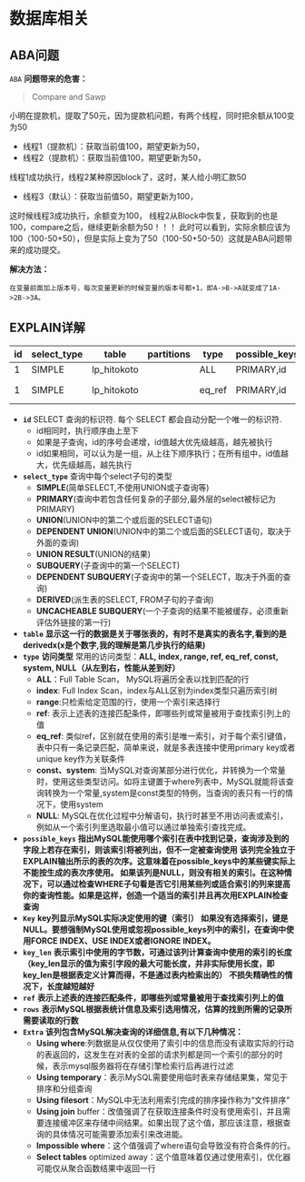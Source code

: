 <!-- toc -->
# 数据库相关
## ABA问题

`ABA` **问题带来的危害：**
> Compare and Sawp

  小明在提款机，提取了50元，因为提款机问题，有两个线程，同时把余额从100变为50
+ 线程1（提款机）：获取当前值100，期望更新为50，
+ 线程2（提款机）：获取当前值100，期望更新为50，

线程1成功执行，线程2某种原因block了，这时，某人给小明汇款50

+ 线程3（默认）：获取当前值50，期望更新为100，

这时候线程3成功执行，余额变为100，
线程2从Block中恢复，获取到的也是100，compare之后，继续更新余额为50！！！
此时可以看到，实际余额应该为100（100-50+50），但是实际上变为了50（100-50+50-50）这就是ABA问题带来的成功提交。

**解决方法：**

    在变量前面加上版本号，每次变量更新的时候变量的版本号都+1，即A->B->A就变成了1A->2B->3A。
## EXPLAIN详解

|id|select_type|table|partitions|type|possible_keys|key|key_len|ref|rows|filtered|Extra|
|---|---        |---|---        |---|---            |---|---    |---|---|---    |---|
|1|	SIMPLE|	lp_hitokoto	|	|ALL|	PRIMARY,id|		|	|	|3027|	100.00	|   |
|1|	SIMPLE|	lp_hitokoto	|	|eq_ref|	PRIMARY,id|	PRIMARY|	4|	onenote.lp_hitokoto.id|	1|	100.00|	Using where|
+ **`id`** SELECT 查询的标识符. 每个 SELECT 都会自动分配一个唯一的标识符.
     + id相同时，执行顺序由上至下
     + 如果是子查询，id的序号会递增，id值越大优先级越高，越先被执行
     + id如果相同，可以认为是一组，从上往下顺序执行；在所有组中，id值越大，优先级越高，越先执行
+ **`select_type`** 查询中每个select子句的类型
    + **SIMPLE**(简单SELECT,不使用UNION或子查询等)
    + **PRIMARY**(查询中若包含任何复杂的子部分,最外层的select被标记为PRIMARY)
    + **UNION**(UNION中的第二个或后面的SELECT语句)
    + **DEPENDENT UNION**(UNION中的第二个或后面的SELECT语句，取决于外面的查询)
    + **UNION RESULT**(UNION的结果)
    + **SUBQUERY**(子查询中的第一个SELECT)
    + **DEPENDENT SUBQUERY**(子查询中的第一个SELECT，取决于外面的查询)
    + **DERIVED**(派生表的SELECT, FROM子句的子查询)
    + **UNCACHEABLE SUBQUERY**(一个子查询的结果不能被缓存，必须重新评估外链接的第一行)
+ **`table`**
     **显示这一行的数据是关于哪张表的，有时不是真实的表名字,看到的是derivedx(x是个数字,我的理解是第几步执行的结果)**
+ **`type`** **访问类型** 常用的访问类型：**ALL, index,  range, ref, eq_ref, const, system, NULL（从左到右，性能从差到好）**
    + **ALL**：Full Table Scan， MySQL将遍历全表以找到匹配的行
    + **index**: Full Index Scan，index与ALL区别为index类型只遍历索引树
    + **range**:只检索给定范围的行，使用一个索引来选择行
    + **ref**: 表示上述表的连接匹配条件，即哪些列或常量被用于查找索引列上的值
    + **eq_ref**: 类似ref，区别就在使用的索引是唯一索引，对于每个索引键值，表中只有一条记录匹配，简单来说，就是多表连接中使用primary key或者 unique key作为关联条件
    + **const、system**: 当MySQL对查询某部分进行优化，并转换为一个常量时，使用这些类型访问。如将主键置于where列表中，MySQL就能将该查询转换为一个常量,system是const类型的特例，当查询的表只有一行的情况下，使用system
    + **NULL**: MySQL在优化过程中分解语句，执行时甚至不用访问表或索引，例如从一个索引列里选取最小值可以通过单独索引查找完成。
+ **`possible_keys`** 
    **指出MySQL能使用哪个索引在表中找到记录，查询涉及到的字段上若存在索引，则该索引将被列出，但不一定被查询使用**
    **该列完全独立于EXPLAIN输出所示的表的次序。这意味着在possible_keys中的某些键实际上不能按生成的表次序使用。
      如果该列是NULL，则没有相关的索引。在这种情况下，可以通过检查WHERE子句看是否它引用某些列或适合索引的列来提高你的查询性能。如果是这样，创造一个适当的索引并且再次用EXPLAIN检查查询**
+ **`Key`**
    **key列显示MySQL实际决定使用的键（索引）**
    **如果没有选择索引，键是NULL。要想强制MySQL使用或忽视possible_keys列中的索引，在查询中使用FORCE INDEX、USE INDEX或者IGNORE INDEX。**
+ **`key_len`**
    **表示索引中使用的字节数，可通过该列计算查询中使用的索引的长度（key_len显示的值为索引字段的最大可能长度，并非实际使用长度，即key_len是根据表定义计算而得，不是通过表内检索出的）**
    **不损失精确性的情况下，长度越短越好**
+ **`ref`**
     **表示上述表的连接匹配条件，即哪些列或常量被用于查找索引列上的值**
+ **`rows`**
     **表示MySQL根据表统计信息及索引选用情况，估算的找到所需的记录所需要读取的行数**
+ **`Extra`**
    **该列包含MySQL解决查询的详细信息,有以下几种情况：**
    + **Using where**:列数据是从仅仅使用了索引中的信息而没有读取实际的行动的表返回的，这发生在对表的全部的请求列都是同一个索引的部分的时候，表示mysql服务器将在存储引擎检索行后再进行过滤
    + **Using temporary**：表示MySQL需要使用临时表来存储结果集，常见于排序和分组查询
    + **Using filesort**：MySQL中无法利用索引完成的排序操作称为“文件排序”
    + **Using join** buffer：改值强调了在获取连接条件时没有使用索引，并且需要连接缓冲区来存储中间结果。如果出现了这个值，那应该注意，根据查询的具体情况可能需要添加索引来改进能。
    + **Impossible where**：这个值强调了where语句会导致没有符合条件的行。
    + **Select tables** optimized away：这个值意味着仅通过使用索引，优化器可能仅从聚合函数结果中返回一行
